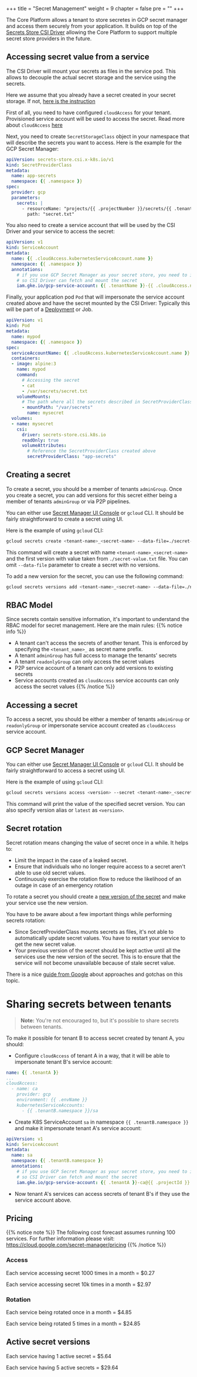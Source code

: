+++
title = "Secret Management"
weight = 9
chapter = false
pre = ""
+++

The Core Platform allows a tenant to store secretes in GCP secret manager and access them securely from your application.
It builds on top of the [Secrets Store CSI Driver](https://github.com/kubernetes-sigs/secrets-store-csi-driver) allowing
the Core Platform to support multiple secret store providers in the future.

## Accessing secret value from a service

The CSI Driver will mount your secrets as files in the service pod.
This allows to decouple the actual secret storage and the service using the secrets.

Here we assume that you already have a secret created in your secret storage.
If not, [here is the instruction](#creating-a-secret)

First of all, you need to have configured `cloudAccess` for your tenant. Provisioned service account will be used to
access the secret. Read more about `cloudAccess` [here](accessing-cloud-infra)

Next, you need to create `SecretStorageClass` object in your namespace that will describe the secrets you want to access.
Here is the example for the GCP Secret Manager:

```yaml
apiVersion: secrets-store.csi.x-k8s.io/v1
kind: SecretProviderClass
metadata:
  name: app-secrets
  namespace: {{ .namespace }}
spec:
  provider: gcp
  parameters:
    secrets: |
      - resourceName: "projects/{{ .projectNumber }}/secrets/{{ .tenantName }}_{{ .secretName }}/versions/latest"
        path: "secret.txt"
```

You also need to create a service account that will be used by the CSI Driver and your service to access the secret:

```yaml
apiVersion: v1
kind: ServiceAccount
metadata:
  name: {{ .cloudAccess.kubernetesServiceAccount.name }}
  namespace: {{ .namespace }}
  annotations:
    # if you use GCP Secret Manager as your secret store, you need to impersonate cloudAccess service account,
    # so CSI Driver can fetch and mount the secret
    iam.gke.io/gcp-service-account: {{ .tenantName }}-{{ .cloudAccess.name }}@{{ .projectId }}.iam.gserviceaccount.com
```

Finally, your application pod `Pod` that will impersonate the service account created above and have the secret mounted by the CSI Driver:
Typically this will be part of a [Deployment](https://kubernetes.io/docs/concepts/workloads/controllers/deployment/) or Job.

```yaml
apiVersion: v1
kind: Pod
metadata:
  name: mypod
  namespace: {{ .namespace }}
spec:
  serviceAccountName: {{ .cloudAccess.kubernetesServiceAccount.name }}
  containers:
  - image: alpine:3
    name: mypod
    command:
      # Accessing the secret
      - cat
      - /var/secrets/secret.txt
    volumeMounts:
      # The path where all the secrets described in SecretProviderClass will be mounted
      - mountPath: "/var/secrets"
        name: mysecret
  volumes:
  - name: mysecret
    csi:
      driver: secrets-store.csi.k8s.io
      readOnly: true
      volumeAttributes:
        # Reference the SecretProviderClass created above
        secretProviderClass: "app-secrets"
```

## Creating a secret

To create a secret, you should be a member of tenants `adminGroup`.
Once you create a secret, you can add versions for this secret either being a member of tenants `adminGroup` or via P2P pipelines.

You can either use [Secret Manager UI Console](https://cloud.google.com/security/products/secret-manager) or `gcloud` CLI.
It should be fairly straightforward to create a secret using UI.

Here is the example of using `gcloud` CLI:

```bash
gcloud secrets create <tenant-name>_<secret-name> --data-file=./secret-value.txt
```

This command will create a secret with name `<tenant-name>_<secret-name>` and the first version with value taken from `./secret-value.txt` file.
You can omit `--data-file` parameter to create a secret with no versions.

To add a new version for the secret, you can use the following command:

```bash
gcloud secrets versions add <tenant-name>_<secret-name> --data-file=./new-secret-value.txt
```

## RBAC Model

Since secrets contain sensitive information,
it's important to understand the RBAC model for secret management. Here are the main rules:
{{% notice info %}}

- A tenant can't access the secrets of another tenant. This is enforced by specifying the `<tenant_name>_` as secret name prefix.
- A tenant `adminGroup` has full access to manage the tenants' secrets
- A tenant `readonlyGroup` can only access the secret values
- P2P service account of a tenant can only add versions to existing secrets
- Service accounts created as `cloudAccess` service accounts can only access the secret values
  {{% /notice %}}

## Accessing a secret

To access a secret, you should be either a member of tenants `adminGroup` or `readonlyGroup` or impersonate service account
created as `cloudAccess` service account.

## GCP Secret Manager

You can either use [Secret Manager UI Console](https://cloud.google.com/security/products/secret-manager) or `gcloud` CLI.
It should be fairly straightforward to access a secret using UI.

Here is the example of using `gcloud` CLI:

```bash
gcloud secrets versions access <version> --secret <tenant-name>_<secret-name>
```

This command will print the value of the specified secret version.
You can also specify version alias or `latest` as `<version>`.

## Secret rotation

Secret rotation means changing the value of secret once in a while.
It helps to:

- Limit the impact in the case of a leaked secret.
- Ensure that individuals who no longer require access to a secret aren't able to use old secret values.
- Continuously exercise the rotation flow to reduce the likelihood of an outage in case of an emergency rotation

To rotate a secret you should create a [new version of the secret](#creating-a-secret) and make your service use the new version.

You have to be aware about a few important things while performing secrets rotation:

- Since SecretProviderClass mounts secrets as files, it's not able to automatically update secret values.
  You have to restart your service to get the new secret value.
- Your previous version of the secret should be kept active until all the services use the new version of the secret.
  This is to ensure that the service will not become unavailable because of stale secret value.

There is a nice [guide from Google](https://cloud.google.com/secret-manager/docs/rotation-recommendations) about approaches and gotchas on this topic.

# Sharing secrets between tenants
>
> **Note:** You're not encouraged to, but it's possible to share secrets between tenants.

To make it possible for tenant B to access secret created by tenant A, you should:

- Configure `cloudAccess` of tenant A in a way, that it will be able to impersonate tenant B's service account:

```yaml
name: {{ .tenantA }}
...
cloudAccess:
  - name: ca
    provider: gcp
    environment: {{ .envName }}
    kubernetesServiceAccounts:
      - {{ .tenantB.namespace }}/sa
```

- Create K8S ServiceAccount `sa` in namespace `{{ .tenantB.namespace }}` and make it impersonate tenant A's service
  account:

```yaml
apiVersion: v1
kind: ServiceAccount
metadata:
  name: sa
  namespace: {{ .tenantB.namespace }}
  annotations:
    # if you use GCP Secret Manager as your secret store, you need to impersonate cloudAccess service account,
    # so CSI Driver can fetch and mount the secret
    iam.gke.io/gcp-service-account: {{ .tenantA }}-ca@{{ .projectId }}.iam.gserviceaccount.com
```

- Now tenant A's services can access secrets of tenant B's if they use the service account above.

## Pricing

{{% notice note %}}
The following cost forecast assumes running 100 services. For further information please visit: <https://cloud.google.com/secret-manager/pricing>
{{% /notice %}}

### Access

Each service accessing secret 1000 times in a month = $0.27

Each service accessing secret 10k times in a month = $2.97

### Rotation

Each service being rotated once in a month = $4.85

Each service being rotated 5 times in a month = $24.85

## Active secret versions

Each service having 1 active secret = $5.64

Each service having 5 active secrets = $29.64
